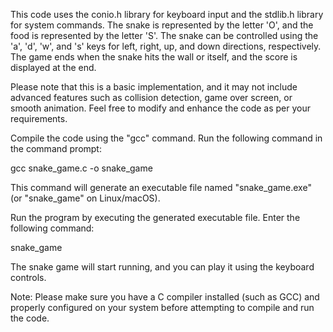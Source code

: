 This code uses the conio.h library for keyboard input and the stdlib.h library for system commands. The snake is represented by the letter 'O', and the food is represented by the letter 'S'. The snake can be controlled using the 'a', 'd', 'w', and 's' keys for left, right, up, and down directions, respectively. The game ends when the snake hits the wall or itself, and the score is displayed at the end.

Please note that this is a basic implementation, and it may not include advanced features such as collision detection, game over screen, or smooth animation. Feel free to modify and enhance the code as per your requirements.

Compile the code using the "gcc" command. Run the following command in the command prompt:

gcc snake_game.c -o snake_game

This command will generate an executable file named "snake_game.exe" (or "snake_game" on Linux/macOS).

Run the program by executing the generated executable file. Enter the following command:


snake_game


The snake game will start running, and you can play it using the keyboard controls.

Note: Please make sure you have a C compiler installed (such as GCC) and properly configured on your system before attempting to compile and run the code.